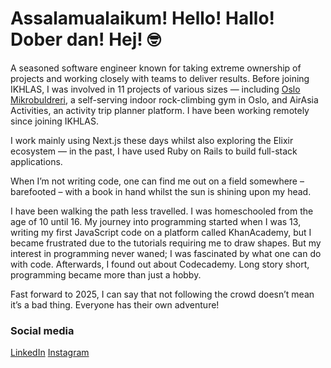 # Assalamualaikum! Hello! Hallo! Dober dan! Hej! 🤓

A seasoned software engineer known for taking extreme ownership of projects and working closely with teams to deliver results. Before joining IKHLAS, I was involved in 11 projects of various sizes — including [Oslo Mikrobuldreri](https://www.oslomikrobuldreri.no/), a self-serving indoor rock-climbing gym in Oslo, and AirAsia Activities, an activity trip planner platform. I have been working remotely since joining IKHLAS.

I work mainly using Next.js these days whilst also exploring the Elixir ecosystem — in the past, I have used Ruby on Rails to build full-stack applications.

When I’m not writing code, one can find me out on a field somewhere – barefooted – with a book in hand whilst the sun is shining upon my head.

I have been walking the path less travelled. I was homeschooled from the age of 10 until 16. My journey into programming started when I was 13, writing my first JavaScript code on a platform called KhanAcademy, but I became frustrated due to the tutorials requiring me to draw shapes. But my interest in programming never waned; I was fascinated by what one can do with code. Afterwards, I found out about Codecademy. Long story short, programming became more than just a hobby.

Fast forward to 2025, I can say that not following the crowd doesn’t mean it’s a bad thing. Everyone has their own adventure!

### Social media
[LinkedIn](https://www.linkedin.com/in/aliilman/)
[Instagram](https://instagram.com/thealiilman)

<!--
**thealiilman/thealiilman** is a ✨ _special_ ✨ repository because its `README.md` (this file) appears on your GitHub profile.

Here are some ideas to get you started:

- 🔭 I’m currently working on ...
- 🌱 I’m currently learning ...
- 👯 I’m looking to collaborate on ...
- 🤔 I’m looking for help with ...
- 💬 Ask me about ...
- 📫 How to reach me: ...
- 😄 Pronouns: ...
- ⚡ Fun fact: ...
-->
